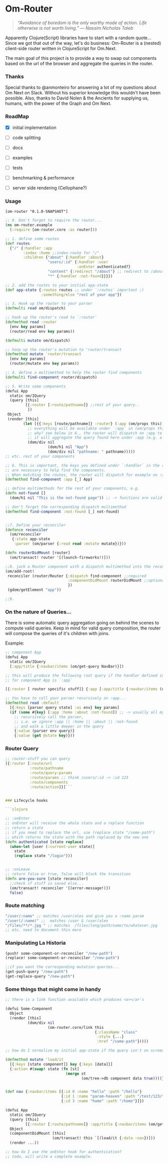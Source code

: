 # Om-Router

 
> *“Avoidance of boredom is the only worthy mode of action.
Life otherwise is not worth living.”*
> *&mdash; Nassim Nicholas Taleb*

Apparently Clojure(Script) libraries have to start with a random quote...
Since we got that out of the way, let's do business:
Om-Router is a (nested) client-side router written in ClojureScript for Om.Next.

The main goal of this project is to provide a way to swap out components based
on the url of the browser and aggregate the queries in the router.


### Thanks

Special thanks to @anmonteiro for answering a lot of my questions about Om Next on Slack. Without his superior knowledge this wouldn't have been possible.
Also, thanks to David Nolen & the Ancients for supplying us, humans, with the power
of the Graph and Om Next.


### RoadMap

* [x] initial implementation
* [ ] code splitting
* [ ] docs
* [ ] examples
* [ ] tests
* [ ] benchmarking & performance
* [ ] server side rendering (Cellophane?)


### Usage

```[om-router "0.1.0-SNAPSHOT"]```

```clojure
;; 0. Don't forget to require the router...
(ns om-router.example
  (:require [om-router.core :as router]))

;; 1. define some routes
(def routes
  {"/" {:handler :app
        :index :home ;;index-route for "/"
        :children {"about" {:handler :about}
                   "users/:id" {:handler :user
                                :onEnter authenticated?} 
                   "content" {:redirect "/about"} ;; redirect to /about
                   "*" {:handler :not-found}}}})

;; 2. add the routes to your initial app-state
(def app-state {:routes routes ;; under `:routes` important ;) 
                :something/else "rest of your app"})

;; 3. Hook up the router to your parser
(defmulti read om/dispatch)

;; hook up the router's read to `:router`
(defmethod read :router
  [env key params]
  (router/read env key params))

(defmulti mutate om/dispatch)

;; hoop up the router's mutation to 'router/transact
(defmethod mutate 'router/transact
  [env key params]
  (router/mutate env key params))

;; 4. define a multimethod to help the router find components
(defmulti find-component router/dispatch)

;; 5. Write some components
(defui App
  static om/IQuery
  (query [this]
         [{:router [:route/pathname]} ;;rest of your query..
          ])
 Object
 (render [this]
        (let [{{:keys [route/pathname]} :router} (:app (om/props this))]
          ;; everything will be available under `:app` in (om/props this)
          ;; why? see below in 6., the router will dispatch on :app to find App
          ;; it will aggregate the query found here under :app (e.g. a join)
          (dom/div nil
                   (dom/h1 nil "App")
                   (dom/div nil "pathname: " pathname)))))
;; etc. rest of your components

;; 6. This is important, the keys you defined under `:handler` in the route config
;; are necessary to help find the components.
;; When matching the routes, the router will dispatch for example on :app to find component `App` as defined below.
(defmethod find-component :app [_] App)

;; define multimethods for the rest of your components, e.g.
(defn not-found []
  (dom/h1 nil "This is the not-found page")) ;; -> functions are valid

;; don't forget the corresponding dispatch multimethod
(defmethod find-component :not-found [_] not-found)


;;7. Define your reconciler
(defonce reconciler
  (om/reconciler
   {:state app-state
    :parser (om/parser {:read read :mutate mutate})}))

(defn routerDidMount [router]
  (om/transact! router '[(launch-fireworks!)]))

;;8. jack a Router component with a dispatch multimethod into the reconciler & fire the thing up
(om/add-root!
 reconciler (router/Router {:dispatch find-component ;;required
                            :componentDidMount routerDidMount ;;optional
                            })
 (gdom/getElement "app"))

;;9. 

```


### On the nature of Queries...

There is some automatic query aggregation going on behind the scenes
to compute valid queries.
Keep in mind for valid query composition, the router will compose
the queries of it's children with joins. 

Example:
```clojure
;; component App
(defui App
  static om/IQuery
  [:app/title {:navbar/items (om/get-query NavBar)}])

;; this will produce the following root query if the handler defined in your routes
;; for component App is `:app`

[{:router [ router specific stuff]} {:app [:app/title {:navbar/items (om/get-query NavBar)}]}]

;; You have to call your parser recursively on :app...
(defmethod read :default
  [{:keys [parser query state] :as env} key params]
  (if (some #{key} [:app :home :about :not-found]) ;; -> usually all my handlers go in here
    ;; recursively call the parser,
    ;; i.e. we ignore :app || :home || :about || :not-found
    ;; and walk a little deeper in the query
    {:value (parser env query)}
    {:value (get @state key)}))

```

### Router Query

```clojure
;; router-stuff you can query 
[{:router [:route/url
           :route/pathname
           :route/query-params
           :route/params ;; think /users/:id -> :id 123
           :route/components
           :route/action]}]```


### Lifecycle hooks

```clojure

;; :onEnter
;; onEnter will receive the whole state and a replace function
;; return a state
;; if you need to replace the url, use (replace state "/some-path")
;; which returns the state with the path replaced by the new one
(defn authenticated [state replace]
  (when-let [user (:current-user state)]
    state
    (replace state "/login")))


;; :onLeave
;; return false or true, false will block the transition
(defn are-you-sure [state reconciler]
  ;;check if stuff is saved else... 
  (om/transact! reconciler '[(error-message!)])
  false)

```

### Route matching


```clojure
"/user/:name" ;; matches /user/alex and give you a :name param
"/user(/:name)" ;;  matches /user & /user/alex
"/files/**/*.jpg " ;; matches  /files/long/path/name/to/whatever.jpg
;; etc. need to document this more

```


### Manipulating La Historia

```clojure
(push! some-component-or-reconciler "/new-path")
(replace! some-component-or-reconciler "/new-path")

;;if you want the corresponding mutation queries...
(get-push-query "/new-path")
(get-replace-query "/new-path")

```


### Some things that might come in handy


```clojure
;; there is a link function available which produces <a></a>'s

(defui Some-Component
  Object
  (render [this]
          (dom/div nil
                   (om-router.core/link this
                                        {:className "class"
                                         :style {...}
                                         :href "/some-path"}))))

;; how do I normalize my initial app-state if the query isn't on screen yet?

(defmethod mutate 'load/it
  [{:keys [state component]} key {:keys [data]}]
  {:action #(swap! state (fn [st]
                           (merge st
                                  (om/tree->db component data true))))})


(def nav {:navbar/items [{:id 0 :name "hello" :path "/hello"}
                         {:id 1 :name "param-heaven" :path "/test/123/test/456"}
                         {:id 3 :name "home" :path "/home"}]})

(defui App
  static om/IQuery
  (query [this]
         [{:router [:route/pathname]} :app/title {:navbar/items (om/get-query MenuItem)}])
  Object
  (componentDidMount [this]
                     (om/transact! this `[(load/it {:data ~nav})]))
  (render ...))

;; how do I use the onEnter hook for authentication?
;; todo, will write a complete example.

```
